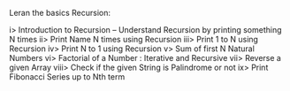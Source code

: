 Leran the basics Recursion:

i> Introduction to Recursion – Understand Recursion by printing something N times
ii> Print Name N times using Recursion
iii> Print 1 to N using Recursion
iv> Print N to 1 using Recursion
v> Sum of first N Natural Numbers
vi> Factorial of a Number : Iterative and Recursive
vii> Reverse a given Array
viii> Check if the given String is Palindrome or not
ix> Print Fibonacci Series up to Nth term